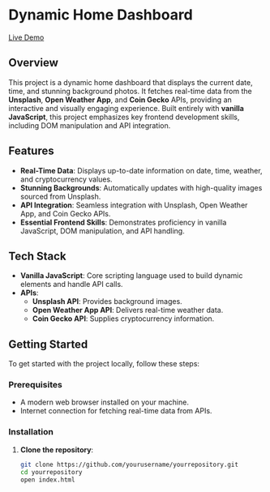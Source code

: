 # Dynamic Home Dashboard

[Live Demo](https://stacysdash.netlify.app/)

## Overview

This project is a dynamic home dashboard that displays the current date, time, and stunning background photos. It fetches real-time data from the **Unsplash**, **Open Weather App**, and **Coin Gecko** APIs, providing an interactive and visually engaging experience. Built entirely with **vanilla JavaScript**, this project emphasizes key frontend development skills, including DOM manipulation and API integration.

## Features

- **Real-Time Data**: Displays up-to-date information on date, time, weather, and cryptocurrency values.
- **Stunning Backgrounds**: Automatically updates with high-quality images sourced from Unsplash.
- **API Integration**: Seamless integration with Unsplash, Open Weather App, and Coin Gecko APIs.
- **Essential Frontend Skills**: Demonstrates proficiency in vanilla JavaScript, DOM manipulation, and API handling.

## Tech Stack

- **Vanilla JavaScript**: Core scripting language used to build dynamic elements and handle API calls.
- **APIs**:
  - **Unsplash API**: Provides background images.
  - **Open Weather App API**: Delivers real-time weather data.
  - **Coin Gecko API**: Supplies cryptocurrency information.

## Getting Started

To get started with the project locally, follow these steps:

### Prerequisites

- A modern web browser installed on your machine.
- Internet connection for fetching real-time data from APIs.

### Installation

1. **Clone the repository**:

   ```bash
   git clone https://github.com/yourusername/yourrepository.git
   cd yourrepository
   open index.html


